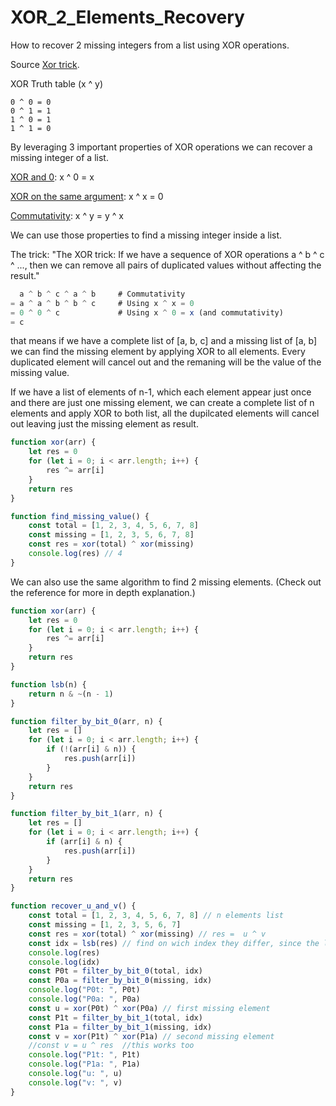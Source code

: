 # XOR_2_Elements_Recovery
How to recover 2 missing integers from a list using XOR operations.

Source [Xor trick](https://florian.github.io//xor-trick/).

XOR Truth table (x ^ y)
```
0 ^ 0 = 0
0 ^ 1 = 1
1 ^ 0 = 1
1 ^ 1 = 0
```

By leveraging 3 important properties of XOR operations we can recover a missing integer of a list.

[XOR and 0](https://florian.github.io//xor-trick/#xor-and-0-x--0--x): x ^ 0 = x

[XOR on the same argument](https://florian.github.io//xor-trick/#xor-on-the-same-argument-x--x--0): x ^ x = 0

[Commutativity](https://florian.github.io//xor-trick/#commutativity-x--y--y--x): x ^ y = y ^ x

We can use those properties to find a missing integer inside a list.

The trick: "The XOR trick: If we have a sequence of XOR operations a ^ b ^ c ^ ..., then we can remove all pairs of duplicated values without affecting the result."

```js
  a ^ b ^ c ^ a ^ b     # Commutativity
= a ^ a ^ b ^ b ^ c     # Using x ^ x = 0
= 0 ^ 0 ^ c             # Using x ^ 0 = x (and commutativity)
= c
```
that means if we have a complete list of [a, b, c] and a missing list of [a, b] we can find the missing element by applying XOR to all elements. Every duplicated element will cancel out and the remaning will be the value of the missing value.


If we have a list of elements of n-1, which each element appear just once and there are just one missing element, we can create a complete list of n elements and apply XOR to both list, all the dupilcated elements will cancel out leaving just the missing element as result.

```js
function xor(arr) {
    let res = 0
    for (let i = 0; i < arr.length; i++) {
        res ^= arr[i]
    }
    return res
}

function find_missing_value() {
    const total = [1, 2, 3, 4, 5, 6, 7, 8]
    const missing = [1, 2, 3, 5, 6, 7, 8]
    const res = xor(total) ^ xor(missing)
    console.log(res) // 4
}
```

We can also use the same algorithm to find 2 missing elements. (Check out the reference for more in depth explanation.)

```js
function xor(arr) {
    let res = 0
    for (let i = 0; i < arr.length; i++) {
        res ^= arr[i]
    }
    return res
}

function lsb(n) {
    return n & ~(n - 1)
}

function filter_by_bit_0(arr, n) {
    let res = []
    for (let i = 0; i < arr.length; i++) {
        if (!(arr[i] & n)) {
            res.push(arr[i])
        }
    }
    return res
}

function filter_by_bit_1(arr, n) {
    let res = []
    for (let i = 0; i < arr.length; i++) {
        if (arr[i] & n) {
            res.push(arr[i])
        }
    }
    return res
}

function recover_u_and_v() {
    const total = [1, 2, 3, 4, 5, 6, 7, 8] // n elements list
    const missing = [1, 2, 3, 5, 6, 7]
    const res = xor(total) ^ xor(missing) // res =  u ^ v
    const idx = lsb(res) // find on wich index they differ, since the least significant bit is the first bit with value of 1, and we know that for the XOR operation result in 1 the bits must be different.
    console.log(res)
    console.log(idx) 
    const P0t = filter_by_bit_0(total, idx) 
    const P0a = filter_by_bit_0(missing, idx)
    console.log("P0t: ", P0t)
    console.log("P0a: ", P0a)
    const u = xor(P0t) ^ xor(P0a) // first missing element
    const P1t = filter_by_bit_1(total, idx)
    const P1a = filter_by_bit_1(missing, idx)
    const v = xor(P1t) ^ xor(P1a) // second missing element
    //const v = u ^ res  //this works too
    console.log("P1t: ", P1t)
    console.log("P1a: ", P1a)
    console.log("u: ", u)
    console.log("v: ", v)
}

```



